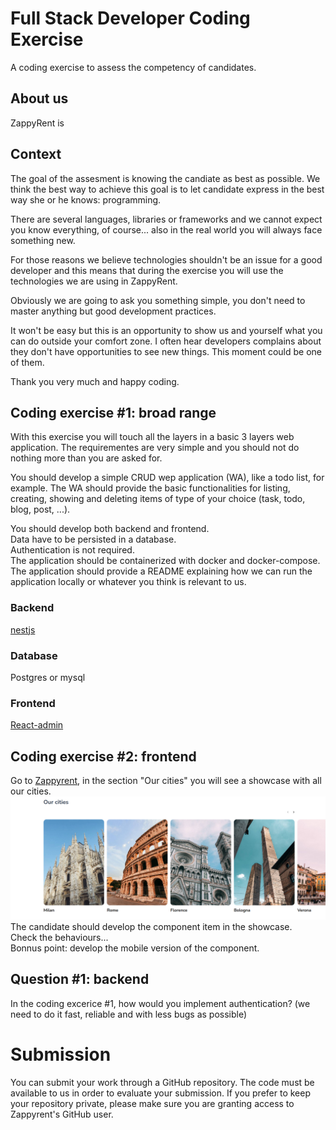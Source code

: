 # Full Stack Developer Coding Exercise
A coding exercise to assess the competency of candidates.

## About us
ZappyRent is 

## Context
The goal of the assesment is knowing the candiate as best as possible. We think the best way to achieve this goal is to let candidate express in the best way she or he knows: programming.

There are several languages, libraries or frameworks and we cannot expect you know everything, of course... also in the real world you will always face something new.  

For those reasons we believe technologies shouldn't be an issue for a good developer and this means that during the exercise you will use the technologies we are using in ZappyRent.

Obviously we are going to ask you something simple, you don't need to master anything but good development practices.

It won't be easy but this is an opportunity to show us and yourself what you can do outside your comfort zone. I often hear developers complains about they don't have opportunities to see new things. This moment could be one of them.

Thank you very much and happy coding.

## Coding exercise #1: broad range
With this exercise you will touch all the layers in a basic 3 layers web application. The requirementes are very simple and you should not do nothing more than you are asked for. 

You should develop a simple CRUD wep application (WA), like a todo list, for example.
The WA should provide the basic functionalities for listing, creating, showing and deleting items of type of your choice (task, todo, blog, post, ...).

You should develop both backend and frontend.  
Data have to be persisted in a database.  
Authentication is not required.  
The application should be containerized with docker and docker-compose.  
The application should provide a README explaining how we can run the application locally or whatever you think is relevant to us.

### Backend
[nestjs](https://nestjs.com/)

### Database
Postgres or mysql

### Frontend
[React-admin](https://marmelab.com/react-admin/)

## Coding exercise #2: frontend   
Go to [Zappyrent](https://www.zappyrent.com/en), in the section "Our cities" you will see a showcase with all our cities. 
![cities slider!](cities_slider.png)
The candidate should develop the component item in the showcase.   
Check the behaviours...   
Bonnus point: develop the mobile version of the component. 
## Question #1: backend
In the coding excerice #1, how would you implement authentication? (we need to do it fast, reliable and with less bugs as possible)

# Submission
You can submit your work through a GitHub repository. The code must be available to us in order to evaluate your submission. If you prefer to keep your repository private, please make sure you are granting access to Zappyrent's GitHub user.